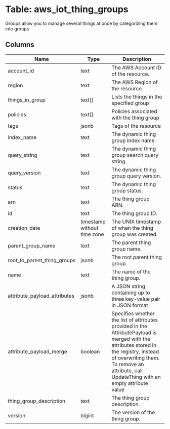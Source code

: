 
# Table: aws_iot_thing_groups
Groups allow you to manage several things at once by categorizing them into groups
## Columns
| Name        | Type           | Description  |
| ------------- | ------------- | -----  |
|account_id|text|The AWS Account ID of the resource.|
|region|text|The AWS Region of the resource.|
|things_in_group|text[]|Lists the things in the specified group|
|policies|text[]|Policies associated with the thing group|
|tags|jsonb|Tags of the resource|
|index_name|text|The dynamic thing group index name.|
|query_string|text|The dynamic thing group search query string.|
|query_version|text|The dynamic thing group query version.|
|status|text|The dynamic thing group status.|
|arn|text|The thing group ARN.|
|id|text|The thing group ID.|
|creation_date|timestamp without time zone|The UNIX timestamp of when the thing group was created.|
|parent_group_name|text|The parent thing group name.|
|root_to_parent_thing_groups|jsonb|The root parent thing group.|
|name|text|The name of the thing group.|
|attribute_payload_attributes|jsonb|A JSON string containing up to three key-value pair in JSON format|
|attribute_payload_merge|boolean|Specifies whether the list of attributes provided in the AttributePayload is merged with the attributes stored in the registry, instead of overwriting them. To remove an attribute, call UpdateThing with an empty attribute value|
|thing_group_description|text|The thing group description.|
|version|bigint|The version of the thing group.|
